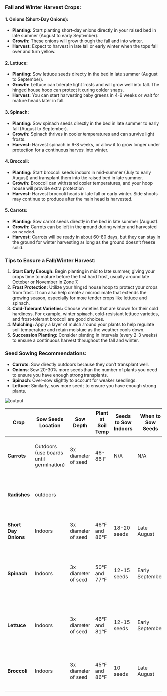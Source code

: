 ### **Fall and Winter Harvest Crops:**

#### **1. Onions (Short-Day Onions):**

- **Planting:** Start planting short-day onions directly in your raised bed in late summer (August to early September).
- **Growth:** These onions will grow through the fall and into winter.
- **Harvest:** Expect to harvest in late fall or early winter when the tops fall over and turn yellow.

#### **2. Lettuce:**

- **Planting:** Sow lettuce seeds directly in the bed in late summer (August to September).
- **Growth:** Lettuce can tolerate light frosts and will grow well into fall. The hinged house hoop can protect it during colder snaps.
- **Harvest:** You can start harvesting baby greens in 4-6 weeks or wait for mature heads later in fall.

#### **3. Spinach:**

- **Planting:** Sow spinach seeds directly in the bed in late summer to early fall (August to September).
- **Growth:** Spinach thrives in cooler temperatures and can survive light frosts.
- **Harvest:** Harvest spinach in 6-8 weeks, or allow it to grow longer under protection for a continuous harvest into winter.

#### **4. Broccoli:**

- **Planting:** Start broccoli seeds indoors in mid-summer (July to early August) and transplant them into the raised bed in late summer.
- **Growth:** Broccoli can withstand cooler temperatures, and your hoop house will provide extra protection.
- **Harvest:** Harvest broccoli heads in late fall or early winter. Side shoots may continue to produce after the main head is harvested.

#### **5. Carrots:**

- **Planting:** Sow carrot seeds directly in the bed in late summer (August).
- **Growth:** Carrots can be left in the ground during winter and harvested as needed.
- **Harvest:** Carrots will be ready in about 60-80 days, but they can stay in the ground for winter harvesting as long as the ground doesn’t freeze solid.

### **Tips to Ensure a Fall/Winter Harvest:**

1. **Start Early Enough:** Begin planting in mid to late summer, giving your crops time to mature before the first hard frost, usually around late October or November in Zone 7.
2. **Frost Protection:** Utilize your hinged house hoop to protect your crops from frost. It can also help create a microclimate that extends the growing season, especially for more tender crops like lettuce and spinach.
3. **Cold-Tolerant Varieties:** Choose varieties that are known for their cold hardiness. For example, winter spinach, cold-resistant lettuce varieties, and frost-tolerant broccoli are good choices.
4. **Mulching:** Apply a layer of mulch around your plants to help regulate soil temperature and retain moisture as the weather cools down.
5. **Succession Planting:** Consider planting in intervals (every 2-3 weeks) to ensure a continuous harvest throughout the fall and winter.

### Seed Sowing Recommendations:

- **Carrots**: Sow directly outdoors because they don’t transplant well.
- **Onions**: Sow 20-30% more seeds than the number of plants you need to ensure you have enough strong transplants.
- **Spinach**: Over-sow slightly to account for weaker seedlings.
- **Lettuce**: Similarly, sow more seeds to ensure you have enough strong plants.

![output](/Users/kaptivating/Documents/Sacha/Microschooling/output.png)

| **Crop**             | Sow Seeds  Location                     | Sow Depth           | Plant at Soil Temp | **Seeds to Sow Indoors** | When to Sow Seeds | Sprout Timing | When to Plant Outside | **Location in Raised Bed** | **Spacing**        | **Estimated Quantity** | **Potential Yield**        | **Harvest Period**                    | **Harvest Frequency**                             | **Pests to Watch**         | **Watering Needs** | **Additional Tips**                                          |
| -------------------- | --------------------------------------- | ------------------- | ------------------ | ------------------------ | ----------------- | ------------- | --------------------- | -------------------------- | ------------------ | ---------------------- | -------------------------- | ------------------------------------- | ------------------------------------------------- | -------------------------- | ------------------ | ------------------------------------------------------------ |
| **Carrots**          | Outdoors (use boards until germination) | 3x diameter of seed | 46-86 F            | N/A                      | N/A               | 3 weeks       | Late September        | Middle (rows)              | 2-12 inches apart  | 23 carrots             | 23 carrots per season      | 12-18 weeks; Late November - February | Once per plant                                    | Carrot rust flies, aphids  | Moderate           | Thin seedlings, mulch after planting                         |
| **Radishes**         | outdoors                                |                     |                    |                          |                   |               | Late September        | Interplanted with Carrots  | 2-3 inches apart   | 23-30 radishes         | 23-30 radishes per season  | 3-4 weeks after planting              | Once per plant                                    | Flea beetles, root maggots | Moderate           | Harvest promptly to avoid tough, woody roots                 |
| **Short Day Onions** | Indoors                                 | 3x diameter of seed | 46°F and 86°F      | 18-20 seeds              | Late August       |               | Late October          | Edges (rows)               | 4-6 inches apart   | 14 onions              | 14 onions per season       | February - April                      | Once per plant                                    | Onion maggots, thrips      | Moderate           | Fertilize with nitrogen mid-growth                           |
| **Spinach**          | Indoors                                 | 3x diameter of seed | 50°F and 77°F      | 12-15 seeds              | Early September   |               | Late September        | Anywhere (fill gaps)       | 4-6 inches apart   | 10 plants              | Continuous leaves harvest  | 5-11 weeks; Late November - January   | Multiple harvests per plant (cut and come again)  | Slugs, leaf miners         | Moderate           | Sow every 2-3 weeks for continuous harvest; doesn't grow well in acid soil |
| **Lettuce**          | Indoors                                 | 3x diameter of seed | 46°F and 81°F      | 12-15 seeds              | Early September   |               | Late September        | Edges (rows)               | 6-8 inches apart   | 10 heads               | Continuous leaves or heads | 8-12 weeks; Late November - January   | Multiple harvests per plant (leaf varieties)      | Aphids, slugs              | High               | Thin seedlings & eat them; Shade in hot weather, succession planting |
| **Broccoli**         | Indoors                                 | 3x diameter of seed | 45°F and 86°F      | 10 seeds                 | Late August       |               | Late September        | Center (space for growth)  | 15-18 inches apart | 7 plants               | 7 heads + side shoots      | 10-16 weeks; December - February      | Harvest once for main head + multiple side shoots | Cabbage worms, aphids      | Moderate           | Use floating row covers for pest protection                  |